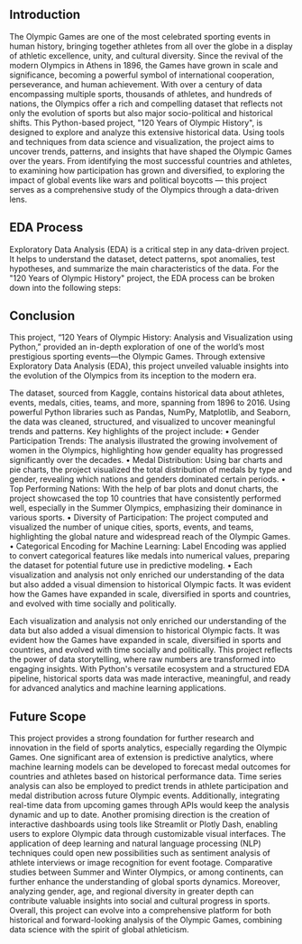 ## Introduction
The Olympic Games are one of the most celebrated sporting events in human history, bringing together athletes from all over the globe in a display of athletic excellence, unity, and cultural diversity. Since the revival of the modern Olympics in Athens in 1896, the Games have grown in scale and significance, becoming a powerful symbol of international cooperation, perseverance, and human achievement. With over a century of data encompassing multiple sports, thousands of athletes, and hundreds of nations, the Olympics offer a rich and compelling dataset that reflects not only the evolution of sports but also major socio-political and historical shifts.
This Python-based project, "120 Years of Olympic History", is designed to explore and analyze this extensive historical data. Using tools and techniques from data science and visualization, the project aims to uncover trends, patterns, and insights that have shaped the Olympic Games over the years. From identifying the most successful countries and athletes, to examining how participation has grown and diversified, to exploring the impact of global events like wars and political boycotts — this project serves as a comprehensive study of the Olympics through a data-driven lens.

## EDA Process
Exploratory Data Analysis (EDA) is a critical step in any data-driven project. It helps to understand the dataset, detect patterns, spot anomalies, test hypotheses, and summarize the main characteristics of the data. For the "120 Years of Olympic History" project, the EDA process can be broken down into the following steps:

## Conclusion

This project, “120 Years of Olympic History: Analysis and Visualization using Python,” provided an in-depth exploration of one of the world’s most prestigious sporting events—the Olympic Games. Through extensive Exploratory Data Analysis (EDA), this project unveiled valuable insights into the evolution of the Olympics from its inception to the modern era.

The dataset, sourced from Kaggle, contains historical data about athletes, events, medals, cities, teams, and more, spanning from 1896 to 2016. Using powerful Python libraries such as Pandas, NumPy, Matplotlib, and Seaborn, the data was cleaned, structured, and visualized to uncover meaningful trends and patterns.
Key highlights of the project include:
•	Gender Participation Trends: The analysis illustrated the growing involvement of women in the Olympics, highlighting how gender equality has progressed significantly over the decades.
•	Medal Distribution: Using bar charts and pie charts, the project visualized the total distribution of medals by type and gender, revealing which nations and genders dominated certain periods.
•	Top Performing Nations: With the help of bar plots and donut charts, the project showcased the top 10 countries that have consistently performed well, especially in the Summer Olympics, emphasizing their dominance in various sports.
•	Diversity of Participation: The project computed and visualized the number of unique cities, sports, events, and teams, highlighting the global nature and widespread reach of the Olympic Games.
•	Categorical Encoding for Machine Learning: Label Encoding was applied to convert categorical features like medals into numerical values, preparing the dataset for potential future use in predictive modeling.
•	Each visualization and analysis not only enriched our understanding of the data but also added a visual dimension to historical Olympic facts. It was evident how the Games have expanded in scale, diversified in sports and countries, and evolved with time socially and politically.

Each visualization and analysis not only enriched our understanding of the data but also added a visual dimension to historical Olympic facts. It was evident how the Games have expanded in scale, diversified in sports and countries, and evolved with time socially and politically. 
This project reflects the power of data storytelling, where raw numbers are transformed into engaging insights. With Python's versatile ecosystem and a structured EDA pipeline, historical sports data was made interactive, meaningful, and ready for advanced analytics and machine learning applications.

## Future Scope
This project provides a strong foundation for further research and innovation in the field of sports analytics, especially regarding the Olympic Games. One significant area of extension is predictive analytics, where machine learning models can be developed to forecast medal outcomes for countries and athletes based on historical performance data. Time series analysis can also be employed to predict trends in athlete participation and medal distribution across future Olympic events. Additionally, integrating real-time data from upcoming games through APIs would keep the analysis dynamic and up to date. Another promising direction is the creation of interactive dashboards using tools like Streamlit or Plotly Dash, enabling users to explore Olympic data through customizable visual interfaces. The application of deep learning and natural language processing (NLP) techniques could open new possibilities such as sentiment analysis of athlete interviews or image recognition for event footage. Comparative studies between Summer and Winter Olympics, or among continents, can further enhance the understanding of global sports dynamics. Moreover, analyzing gender, age, and regional diversity in greater depth can contribute valuable insights into social and cultural progress in sports. Overall, this project can evolve into a comprehensive platform for both historical and forward-looking analysis of the Olympic Games, combining data science with the spirit of global athleticism.
